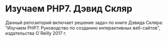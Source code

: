 # Изучаем PHP7. Дэвид Скляр
Данный репозиторий включает решение задач по книге Дэвида Скляра: "Изучаем PHP7. Руководство по созданию интерактивных веб-сайтов", издательства O`Reilly 2017 г.
